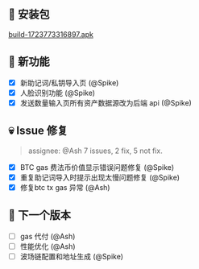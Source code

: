 ## 🚀 安装包

[build-1723773316897.apk](https://dalveywallet.s3.ap-northeast-1.amazonaws.com/release/apks/build-1723773316897.apk)

## 🎉 新功能

- [x] 新助记词/私钥导入页 (@Spike)
- [x] 人脸识别功能 (@Spike)
- [x] 发送数量输入页所有资产数据源改为后端 api (@Spike)

## 💀 Issue 修复

> assignee: @Ash 7 issues, 2 fix, 5 not fix.

- [x] BTC gas 费法币价值显示错误问题修复 (@Spike)
- [x] 重复助记词导入时提示出现太慢问题修复 (@Spike)
- [x] 修复btc tx gas 异常 (@Ash)

## 📅 下一个版本

- [ ] gas 代付 (@Ash)
- [ ] 性能优化 (@Ash)
- [ ] 波场链配置和地址生成 (@Spike)
